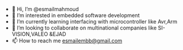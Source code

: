 - 👋 Hi, I’m @esmailmahmoud
- 👀 I’m interested in embedded software development
- 🌱 I’m currently learning interfacing with microcontroller like Avr,Arm
- 💞️ I’m looking to collaborate on multinational companies like SI-VISION,VALEO &EJAD
- 📫 How to reach me esmailembb@gmail.com

<!---
esmailmahmoud22/esmailmahmoud22 is a ✨ special ✨ repository because its `README.md` (this file) appears on your GitHub profile.
You can click the Preview link to take a look at your changes.
--->
